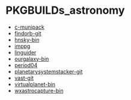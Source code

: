 # PKGBUILDs_astronomy

- [c-munipack]()
- [findorb-git]()
- [hnsky-bin]()
- [imppg]()
- [linguider]()
- [ourgalaxy-bin]()
- [period04]()
- [planetarysystemstacker-git]()
- [vast-git]()
- [virtualplanet-bin]()
- [wxastrocapture-bin]()

[](https://salsa.debian.org/debian-astro-team/pluto-find-orb)
